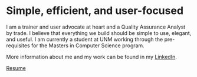 # Simple, efficient, and user-focused 

I am a trainer and user advocate at heart and a Quality Assurance Analyst by trade. I believe that everything we build should be simple to use, elegant, and useful. I am currently a student at UNM working through the pre-requisites for the Masters in Computer Science program.       

More information about me and my work can be found in my [LinkedIn](https://www.linkedin.com/in/alana-chigbrow-03a40996/).     

[Resume](resume.md)   
